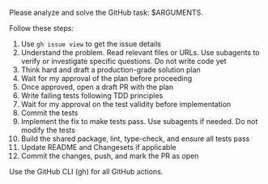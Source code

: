 Please analyze and solve the GitHub task: $ARGUMENTS.

Follow these steps:

1. Use `gh issue view` to get the issue details
2. Understand the problem. Read relevant files or URLs. Use subagents to verify or investigate specific questions. Do not write code yet
3. Think hard and draft a production-grade solution plan
4. Wait for my approval of the plan before proceeding
5. Once approved, open a draft PR with the plan
6. Write failing tests following TDD principles
7. Wait for my approval on the test validity before implementation
8. Commit the tests
9. Implement the fix to make tests pass. Use subagents if needed. Do not modify the tests
10. Build the shared package, lint, type-check, and ensure all tests pass
11. Update README and Changesets if applicable
12. Commit the changes, push, and mark the PR as open

Use the GitHub CLI (gh) for all GitHub actions.